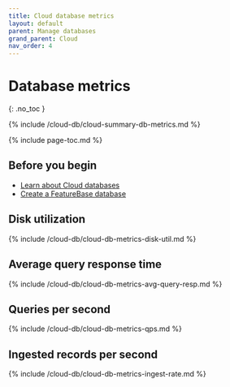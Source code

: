 ```yaml
---
title: Cloud database metrics
layout: default
parent: Manage databases
grand_parent: Cloud
nav_order: 4
---
```


# Database metrics

{: .no_toc }

{% include /cloud-db/cloud-summary-db-metrics.md %}

{% include page-toc.md %}

## Before you begin

- [Learn about Cloud databases](/docs/cloud/cloud-databases/cloud-db-manage)
- [Create a FeatureBase database](/docs/cloud/cloud-databases/cloud-db-create)

## Disk utilization

{% include /cloud-db/cloud-db-metrics-disk-util.md %}

## Average query response time

{% include /cloud-db/cloud-db-metrics-avg-query-resp.md %}

## Queries per second

{% include /cloud-db/cloud-db-metrics-qps.md %}

## Ingested records per second

{% include /cloud-db/cloud-db-metrics-ingest-rate.md %}